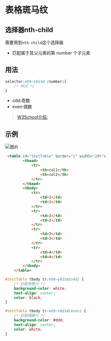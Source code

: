# 表格斑马纹
## 选择器nth-child
需要用到``nth-child``这个选择器

* 匹配属于其父元素的第 number 个子元素

## 用法
```css
selector:nth-child (number){
    /* 样式 */
}
```
* odd:奇数
* even:偶数
>[W3School介绍:](http://www.w3school.com.cn/cssref/selector_nth-child.asp)

## 示例
![图片](http://img.cdn.sugarat.top/mdImg/MTU4MjExOTgzMDUzMA==582119830530)
```html
 <table id="testTable" border="1" width="20%">
        <thead>
            <tr>
                <th>col1</th>
                <th>col2</th>
            </tr>
        </thead>
        <tbody>
            <tr>
                <td>1</td>
                <td>1</td>
            </tr>
            <tr>
                <td>2</td>
                <td>2</td>
            </tr>
            <tr>
                <td>3</td>
                <td>3</td>
            </tr>
            <tr>
                <td>4</td>
                <td>4</td>
            </tr>
        </tbody>
    </table>
```

```css
#testTable tbody tr:nth-child(odd) {
    /* 匹配奇数行 */
    background-color: white;
    text-align: center;
    color: black;
}

#testTable tbody tr:nth-child(even) {
    /* 匹配偶数行 */
    background-color: #ddd;
    text-align: center;
    color: white;
}
```

<tongji/>